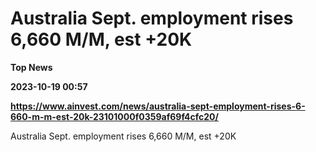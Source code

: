 # Australia Sept. employment rises 6,660 M/M, est +20K
**Top News**

**2023-10-19 00:57**

**https://www.ainvest.com/news/australia-sept-employment-rises-6-660-m-m-est-20k-23101000f0359af69f4cfc20/**

Australia Sept. employment rises 6,660 M/M, est +20K
